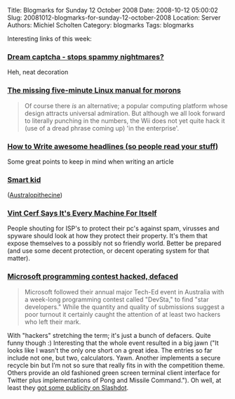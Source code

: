 Title: Blogmarks for Sunday 12 October 2008
Date: 2008-10-12 05:00:02
Slug: 20081012-blogmarks-for-sunday-12-october-2008
Location: Server
Authors: Michiel Scholten
Category: blogmarks
Tags: blogmarks

<p>Interesting links of this week:</p>
<h3><a href="http://blog.makezine.com/archive/2008/10/dream_captcha_stops_spamm.html">Dream captcha - stops spammy nightmares?</a></h3>
<p>Heh, neat decoration</p>
<h3><a href="http://www.theregister.co.uk/2008/04/14/linux_manual/">The missing five-minute Linux manual for morons</a></h3>
<blockquote><p>Of course there <em>is</em> an alternative; a popular computing platform whose design attracts universal admiration. But although we all look forward to literally punching in the numbers, the Wii does not yet quite hack it (use of a dread phrase coming up) 'in the enterprise'.</p></blockquote>
<h3><a href="http://www.jurecuhalev.com/blog/2008/10/08/how-to-write-awesome-headlines-so-people-read-your-stuff/">How to Write awesome headlines (so people read your stuff)</a></h3>
<p>Some great points to keep in mind when writing an article</p>
<h3><a href="http://www.partiallyclips.com/pclipslite.php?id=1023">Smart kid</a></h3>
<p>(<a href="http://en.wikipedia.org/wiki/Australopithecine">Australopithecine</a>)</p>
<h3><a href="http://tech.slashdot.org/article.pl?sid=08/10/01/2122243">Vint Cerf Says It's Every Machine For Itself</a></h3>
<p>People shouting for ISP's to protect their pc's against spam, virusses and spyware should look at how they protect their property. It's them that expose themselves to a possibly not so friendly world. Better be prepared (and use some decent protection, or decent operating system for that matter).</p>
<h3><a href="http://www.itwire.com/content/view/21016/53/">Microsoft programming contest hacked, defaced</a></h3>
<blockquote><p>Microsoft followed their annual major Tech-Ed event in Australia with a week-long programming contest called "DevSta," to find "star developers." While the quantity and quality of submissions suggest a poor turnout it certainly caught the attention of at least two hackers who left their mark.</p></blockquote>

<p>With "hackers" stretching the term; it's just a bunch of defacers. Quite funny though :) Interesting that the whole event resulted in a big jawn ("It looks like I wasn’t the only one short on a great idea. The entries so far include not one, but two, calculators. Yawn. Another implements a secure recycle bin but I’m not so sure that really fits in with the competition theme. Others provide an old fashioned green screen terminal client interface for Twitter plus implementations of Pong and Missile Command."). Oh well, at least they <a href="http://developers.slashdot.org/article.pl?sid=08/10/06/2341255">got some publicity on Slashdot</a>.</p>
